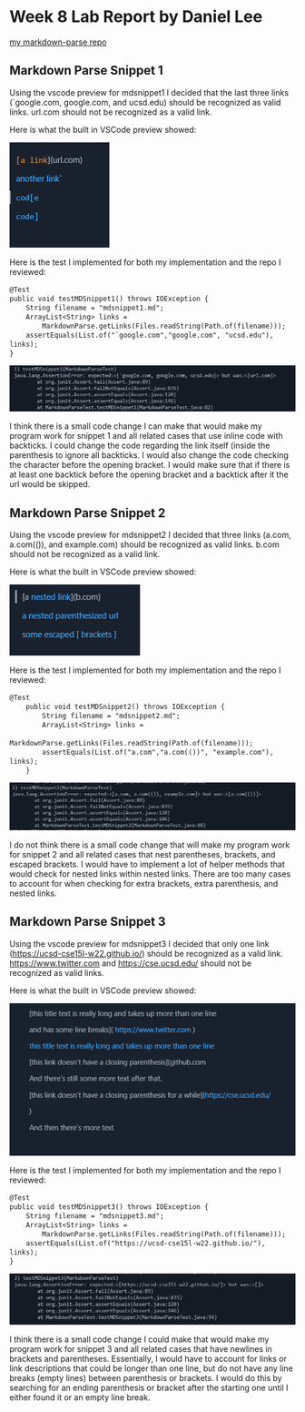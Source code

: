 # Week 8 Lab Report by Daniel Lee

[my markdown-parse repo](https://github.com/daniel-lee-user/markdown-parse)

## Markdown Parse Snippet 1

Using the vscode preview for mdsnippet1 I decided that the last three links (`google.com, google.com, and ucsd.edu) should be recognized as valid links. url.com should not be recognized as a valid link.

Here is what the built in VSCode preview showed:

![validlinks1](images/validlinks1.PNG)

Here is the test I implemented for both my implementation and the repo I reviewed:

```
@Test
public void testMDSnippet1() throws IOException {
    String filename = "mdsnippet1.md";
    ArrayList<String> links = 
        MarkdownParse.getLinks(Files.readString(Path.of(filename)));
    assertEquals(List.of("`google.com","google.com", "ucsd.edu"), links);
}
```

![test1fail](images/mdsnippet1.PNG)

I think there is a small code change I can make that would make my program work for snippet 1 and all related cases that use inline code with backticks. I could change the code regarding the link itself (inside the parenthesis to ignore all backticks. I would also change the code checking the character before the opening bracket. I would  make sure that if there is at least one backtick before the opening bracket and a backtick after it the url would be skipped.

## Markdown Parse Snippet 2

Using the vscode preview for mdsnippet2 I decided that three links (a.com, a.com(()), and example.com) should be recognized as valid links. b.com should not be recognized as a valid link.

Here is what the built in VSCode preview showed:

![validlinks1](images/validlinks2.PNG)

Here is the test I implemented for both my implementation and the repo I reviewed:

```
@Test
    public void testMDSnippet2() throws IOException {
        String filename = "mdsnippet2.md";
        ArrayList<String> links = 
            MarkdownParse.getLinks(Files.readString(Path.of(filename)));
        assertEquals(List.of("a.com","a.com(())", "example.com"), links);
    }
```

![test2fail](images/mdsnippet2.PNG)

I do not think there is a small code change that will make my program work for snippet 2 and all related cases that nest parentheses, brackets, and escaped brackets. I would have to implement a lot of helper methods that would check for nested links within nested links. There are too many cases to account for when checking for extra brackets, extra parenthesis, and nested links.

## Markdown Parse Snippet 3

Using the vscode preview for mdsnippet3 I decided that only one link (https://ucsd-cse15l-w22.github.io/) should be recognized as a valid link. https://www.twitter.com and https://cse.ucsd.edu/ should not be recognized as valid links.

Here is what the built in VSCode preview showed:

![validlinks1](images/validlinks3.PNG)

Here is the test I implemented for both my implementation and the repo I reviewed:

```
@Test
public void testMDSnippet3() throws IOException {
    String filename = "mdsnippet3.md";
    ArrayList<String> links =
        MarkdownParse.getLinks(Files.readString(Path.of(filename)));
    assertEquals(List.of("https://ucsd-cse15l-w22.github.io/"), links);
}
```

![test3fail](images/mdsnippet3.PNG)

I think there is a small code change I could make that would make my program work for snippet 3 and all related cases that have newlines in brackets and parentheses. Essentially, I would have to account for links or link descriptions that could be longer than one line, but do not have any line breaks (empty lines) between parenthesis or brackets. I would do this by searching for an ending parenthesis or bracket after the starting one until I either found it or an empty line break.